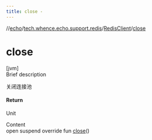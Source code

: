 ```yaml
---
title: close -
---
```

//[echo](../../index.md)/[tech.whence.echo.support.redis](../index.md)/[RedisClient](index.md)/[close](close.md)



# close  
[jvm]  
Brief description  


关闭连接池



#### Return  


Unit

  
Content  
open suspend override fun [close](close.md)()  



